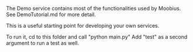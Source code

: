 The Demo service contains most of the functionalities used by Moobius.
See DemoTutorial.md for more detail.

This is a useful starting point for developing your own services.

To run it, cd to this folder and call
"python main.py"
Add "test" as a second argument to run a test as well.